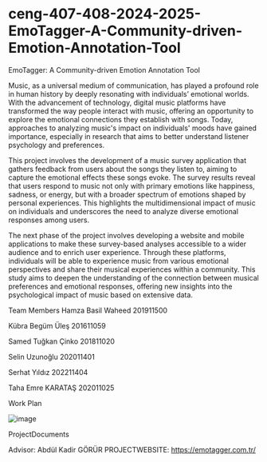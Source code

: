 # ceng-407-408-2024-2025-EmoTagger-A-Community-driven-Emotion-Annotation-Tool
EmoTagger: A Community-driven Emotion Annotation Tool


Music, as a universal medium of communication, has played a profound role in human history by deeply resonating with individuals’ emotional worlds. With the advancement of technology, digital music platforms have transformed the way people interact with music, offering an opportunity to explore the emotional connections they establish with songs. Today, approaches to analyzing music's impact on individuals' moods have gained importance, especially in research that aims to better understand listener psychology and preferences.

This project involves the development of a music survey application that gathers feedback from users about the songs they listen to, aiming to capture the emotional effects these songs evoke. The survey results reveal that users respond to music not only with primary emotions like happiness, sadness, or energy, but with a broader spectrum of emotions shaped by personal experiences. This highlights the multidimensional impact of music on individuals and underscores the need to analyze diverse emotional responses among users.

The next phase of the project involves developing a website and mobile applications to make these survey-based analyses accessible to a wider audience and to enrich user experience. Through these platforms, individuals will be able to experience music from various emotional perspectives and share their musical experiences within a community. This study aims to deepen the understanding of the connection between musical preferences and emotional responses, offering new insights into the psychological impact of music based on extensive data.

Team Members
Hamza Basil Waheed 201911500

Kübra Begüm Üleş 201611059

Samed Tuğkan Çinko 201811020

Selin Uzunoğlu 202011401

Serhat Yıldız 202211404

Taha Emre KARATAŞ 202011025

Work Plan

![image](https://github.com/user-attachments/assets/3a9ca7c8-4be7-45ce-b2e8-33a6df84be85)


ProjectDocuments

Advisor:
Abdül Kadir GÖRÜR
PROJECTWEBSITE:
https://emotagger.com.tr/

